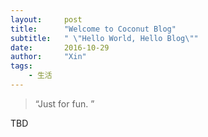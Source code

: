 ```yaml
---
layout:     post
title:      "Welcome to Coconut Blog"
subtitle:   " \"Hello World, Hello Blog\""
date:       2016-10-29
author:     "Xin"
tags:
    - 生活
---
```


> “Just for fun. ”


TBD


